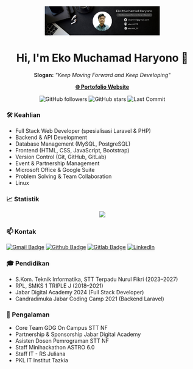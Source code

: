 <div align="center">
  <img src="assets/bg_profile.png" alt="MyProfile" width="60%" />
  <h1>Hi, I'm Eko Muchamad Haryono 👋</h1>
  <p><b>Slogan:</b> <i>"Keep Moving Forward and Keep Developing"</i></p>
  <p>
    <a href="https://www.ekomh29.my.id/" target="_blank"><b>🌐 Portofolio Website</b></a>
  </p>
  
  <!-- Badges -->
  <p>
    <img src="https://img.shields.io/github/followers/ekomh170?label=Followers&style=social" alt="GitHub followers" />
    <img src="https://img.shields.io/github/stars/ekomh170?affiliations=OWNER%2CCOLLABORATOR&label=Stars&style=social" alt="GitHub stars" />
    <img src="https://img.shields.io/github/last-commit/ekomh170/ekomh170?label=Last%20Commit" alt="Last Commit" />
</div>


### 🛠️ Keahlian

- Full Stack Web Developer (spesialisasi Laravel & PHP)
- Backend & API Development
- Database Management (MySQL, PostgreSQL)
- Frontend (HTML, CSS, JavaScript, Bootstrap)
- Version Control (Git, GitHub, GitLab)
- Event & Partnership Management
- Microsoft Office & Google Suite
- Problem Solving & Team Collaboration
- Linux 

### 📈 Statistik

<div align="center">
  <img src="https://github-readme-streak-stats.herokuapp.com/?user=ekomh170&theme=vue-dark&hide_border=true" />
</div>

### 📫 Kontak

[![Gmail Badge](https://img.shields.io/badge/-ekomh13@gmail.com-c14438?style=flat&logo=Gmail&logoColor=white&link=mailto:ekomh13@gmail.com)](mailto:ekomh13@gmail.com)
[![Github Badge](https://img.shields.io/badge/-ekomh170-grey?style=flat&logo=github&logoColor=white&link=https://github.com/ekomh170/)](https://www.github.com/ekomh170/)
[![Gitlab Badge](https://img.shields.io/badge/-ekomh170-grey?style=flat&logo=gitlab&logoColor=white&link=https://gitlab.com/ekomh170/)](https://www.gitlab.com/ekomh170/)
[![LinkedIn](https://img.shields.io/badge/LinkedIn-Profile-blue)](https://www.linkedin.com/in/eko-haryono-290/)

### 🎓 Pendidikan

- S.Kom. Teknik Informatika, STT Terpadu Nurul Fikri (2023–2027)
- RPL, SMKS 1 TRIPLE J (2018–2021)
- Jabar Digital Academy 2024 (Full Stack Developer)
- Candradimuka Jabar Coding Camp 2021 (Backend Laravel)

### 💼 Pengalaman

- Core Team GDG On Campus STT NF
- Partnership & Sponsorship Jabar Digital Academy
- Asisten Dosen Pemrograman STT NF
- Staff Minihackathon ASTRO 6.0
- Staff IT - RS Juliana
-  PKL IT Institut Tazkia
